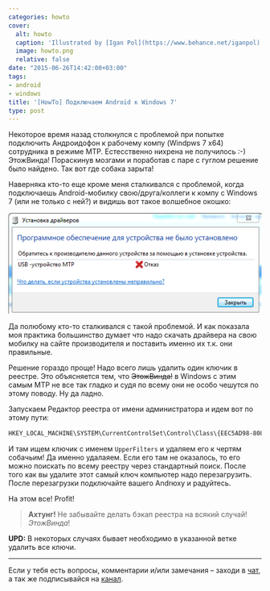```yaml
---
categories: howto
cover:
  alt: howto
  caption: 'Illustrated by [Igan Pol](https://www.behance.net/iganpol)'
  image: howto.png
  relative: false
date: "2015-06-26T14:42:00+03:00"
tags:
- android
- windows
title: '[HowTo] Подключаем Android к Windows 7'
type: post
---
```


Некоторое время назад столкнулся с проблемой при попытке подключить Андроидофон к рабочему компу (Windpws 7 x64) сотрудника в режиме MTP. Естесственно нихрена не получилось :-) ЭтожВинда! Пораскинув мозгами и поработав с паре с гуглом решение было найдено. Так вот где собака зарыта!

Наверняка кто-то еще кроме меня сталкивался с проблемой, когда подключаешь Android-мобилку свою/друга/коллеги к компу с Windows 7 (или не только с ней?) и видишь вот такое волшебное окошко:

![USB_MTP_Otkaz](img/USB_MTP_Otkaz.png)

Да полюбому кто-то сталкивался с такой проблемой. И как показала моя практика большинство думает что надо скачать драйвера на свою мобилку на сайте производителя и поставить именно их т.к. они правильные.

Решение гораздо проще! Надо всего лишь удалить один ключик в реестре. Это объясняется тем, что ~~ЭтожВинда!~~ в Windows с этим самым MTP не все так гладко и судя по всему они не особо чешутся по этому поводу. Ну да ладно.

Запускаем Редактор реестра от имени администратора и идем вот по этому пути:

```cmd
HKEY_LOCAL_MACHINE\SYSTEM\CurrentControlSet\Control\Class\{EEC5AD98-8080-425F-922A-DABF3DE3F69A}
```

И там ищем ключик с именем `UpperFilters` и удаляем его к чертям собачьим! Да именно удалаяем. Если его там не оказалось, то его можно поискать по всему реестру через стандартный поиск. После того как вы удалите этот самый ключ компьютер надо перезагрузить. После перезагрузки подключайте вашего Andrюху и радуйтесь.

На этом все! Profit!

> **Ахтунг!** Не забывайте делать бэкап реестра на всякий случай! *ЭтожВинда*!

**UPD:** В некоторых случаях бывает необходимо в указанной ветке удалить все ключи.

---
Если у тебя есть вопросы, комментарии и/или замечания – заходи в [чат](https://ttttt.me/jtprogru_chat), а так же подписывайся на [канал](https://ttttt.me/jtprogru_channel).
